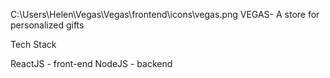 
C:\Users\Helen\Vegas\Vegas\frontend\icons\vegas.png
VEGAS- A store for personalized gifts 

Tech Stack

ReactJS - front-end
NodeJS - backend

